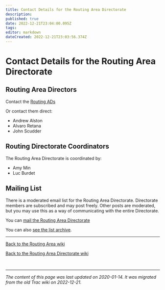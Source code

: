 ```yaml
---
title: Contact Details for the Routing Area Directorate
description: 
published: true
date: 2022-12-21T23:04:00.095Z
tags: 
editor: markdown
dateCreated: 2022-12-21T23:03:56.374Z
---
```


# Contact Details for the Routing Area Directorate 

## Routing Area Directors 

Contact the [Routing ADs](mailto:rtg-ads@tools.ietf.org)

Or contact them direct:
 * Andrew Alston
 * Alvaro Retana
 * John Scudder

## Routing Directorate Coordinators 

The Routing Area Directorate is coordinated by:
 * Amy Min
 * Luc Burdet

## Mailing List 

There is a moderated email list for the Routing Area Directorate. Directorate members are subscribed and may post freely. Other posts are moderated, but you may use this as a way of communicating with the entire Directorate.

You can [mail the Routing Area Directorate](mailto:rtg-dir@ietf.org)

You can also [see the list archive](http://www.ietf.org/mail-archive/web/rtg-dir/current/maillist.html).

----

[Back to the Routing Area wiki](/group/rtg)

[Back to the Routing Area Directorate wiki](/group/rtg/RtgDir)

&nbsp;
&nbsp;
&nbsp;

---

*The content of this page was last updated on 2020-01-14. It was migrated from the old Trac wiki on 2022-12-21.*